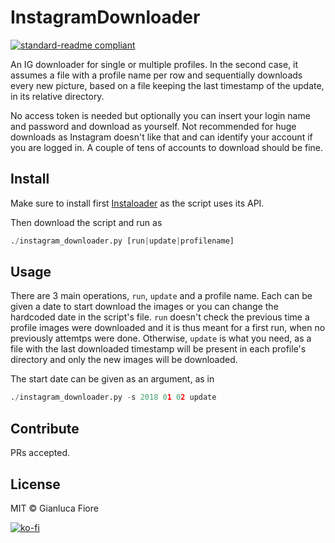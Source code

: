 # InstagramDownloader

[![standard-readme compliant](https://img.shields.io/badge/readme%20style-standard-brightgreen.svg?style=flat-square)](https://github.com/RichardLitt/standard-readme)

An IG downloader for single or multiple profiles. In the second case, it assumes a file with a profile name per row and sequentially downloads every new picture, based on a file keeping the last timestamp of the update, in its relative directory.

No access token is needed but optionally you can insert your login name and password and download as yourself. Not recommended for huge downloads as Instagram doesn't like that and can identify your account if you are logged in. A couple of tens of accounts to download should be fine.

## Install

Make sure to install first [Instaloader](https://github.com/instaloader/instaloader) as the script uses its API.

Then download the script and run as

```python
./instagram_downloader.py [run|update|profilename]
```

## Usage

There are 3 main operations, `run`, `update` and a profile name. Each can be given a date to start download the images or you can change the hardcoded date in the script's file. `run` doesn't check the previous time a profile images were downloaded and it is thus meant for a first run, when no previously attemtps were done. Otherwise, `update` is what you need, as a file with the last downloaded timestamp will be present in each profile's directory and only the new images will be downloaded.

The start date can be given as an argument, as in

```python
./instagram_downloader.py -s 2018 01 02 update
```

## Contribute

PRs accepted.

## License

MIT © Gianluca Fiore

[![ko-fi](https://www.ko-fi.com/img/donate_sm.png)](https://ko-fi.com/W7W7KA0Z)

